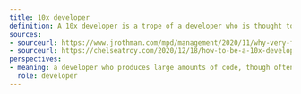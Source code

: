 ```yaml
---
title: 10x developer
definition: A 10x developer is a trope of a developer who is thought to be 10 times as productive as the average developer.
sources:
- sourceurl: https://www.jrothman.com/mpd/management/2020/11/why-very-few-if-any-people-are-10x-developers-or-managers/
- sourceurl: https://chelseatroy.com/2020/12/18/how-to-be-a-10x-developer/
perspectives:
- meaning: a developer who produces large amounts of code, though often without direction or collaboration
  role: developer
---
```


